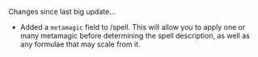 Changes since last big update...
  - Added a `metamagic` field to /spell. This will allow you to apply one or many metamagic before determining the spell description, as well as any formulae that may scale from it.
